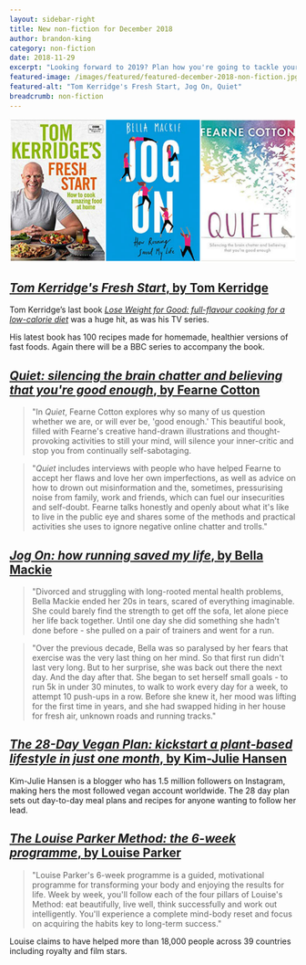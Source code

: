 ```yaml
---
layout: sidebar-right
title: New non-fiction for December 2018
author: brandon-king
category: non-fiction
date: 2018-11-29
excerpt: "Looking forward to 2019? Plan how you're going to tackle your new year's resolutions with this month's non-fiction picks."
featured-image: /images/featured/featured-december-2018-non-fiction.jpg
featured-alt: "Tom Kerridge's Fresh Start, Jog On, Quiet"
breadcrumb: non-fiction
---
```


![Tom Kerridge's Fresh Start, Jog On, Quiet](/images/featured/featured-december-2018-non-fiction.jpg)

## [<cite>Tom Kerridge's Fresh Start</cite>, by Tom Kerridge](https://suffolk.spydus.co.uk/cgi-bin/spydus.exe/ENQ/OPAC/BIBENQ?BRN=2471754)

Tom Kerridge’s last book [<cite>Lose Weight for Good: full-flavour cooking for a low-calorie diet</cite>](https://suffolk.spydus.co.uk/cgi-bin/spydus.exe/ENQ/OPAC/BIBENQ?BRN=2284553) was a huge hit, as was his TV series.

His latest book has 100 recipes made for homemade, healthier versions of fast foods. Again there will be a BBC series to accompany the book.

## [<cite>Quiet: silencing the brain chatter and believing that you're good enough</cite>, by Fearne Cotton](https://suffolk.spydus.co.uk/cgi-bin/spydus.exe/ENQ/OPAC/BIBENQ?BRN=2471728)

> "In <cite>Quiet</cite>, Fearne Cotton explores why so many of us question whether we are, or will ever be, 'good enough.' This beautiful book, filled with Fearne's creative hand-drawn illustrations and thought-provoking activities to still your mind, will silence your inner-critic and stop you from continually self-sabotaging.

> "<cite>Quiet</cite> includes interviews with people who have helped Fearne to accept her flaws and love her own imperfections, as well as advice on how to drown out misinformation and the, sometimes, pressurising noise from family, work and friends, which can fuel our insecurities and self-doubt. Fearne talks honestly and openly about what it's like to live in the public eye and shares some of the methods and practical activities she uses to ignore negative online chatter and trolls."

## [<cite>Jog On: how running saved my life</cite>, by Bella Mackie](https://suffolk.spydus.co.uk/cgi-bin/spydus.exe/ENQ/OPAC/BIBENQ?BRN=2472230)

> "Divorced and struggling with long-rooted mental health problems, Bella Mackie ended her 20s in tears, scared of everything imaginable. She could barely find the strength to get off the sofa, let alone piece her life back together. Until one day she did something she hadn't done before - she pulled on a pair of trainers and went for a run.

> "Over the previous decade, Bella was so paralysed by her fears that exercise was the very last thing on her mind. So that first run didn't last very long. But to her surprise, she was back out there the next day. And the day after that. She began to set herself small goals - to run 5k in under 30 minutes, to walk to work every day for a week, to attempt 10 push-ups in a row. Before she knew it, her mood was lifting for the first time in years, and she had swapped hiding in her house for fresh air, unknown roads and running tracks."

## [<cite>The 28-Day Vegan Plan: kickstart a plant-based lifestyle in just one month</cite>, by Kim-Julie Hansen](https://suffolk.spydus.co.uk/cgi-bin/spydus.exe/ENQ/OPAC/BIBENQ?BRN=2471769)

Kim-Julie Hansen is a blogger who has 1.5 million followers on Instagram, making hers the most followed vegan account worldwide. The 28 day plan sets out day-to-day meal plans and recipes for anyone wanting to follow her lead.

## [<cite>The Louise Parker Method: the 6-week programme</cite>, by Louise Parker](https://suffolk.spydus.co.uk/cgi-bin/spydus.exe/ENQ/OPAC/BIBENQ?BRN=2472418)

> "Louise Parker's 6-week programme is a guided, motivational programme for transforming your body and enjoying the results for life. Week by week, you'll follow each of the four pillars of Louise's Method: eat beautifully, live well, think successfully and work out intelligently. You'll experience a complete mind-body reset and focus on acquiring the habits key to long-term success."

Louise claims to have helped more than 18,000 people across 39 countries including royalty and film stars.
